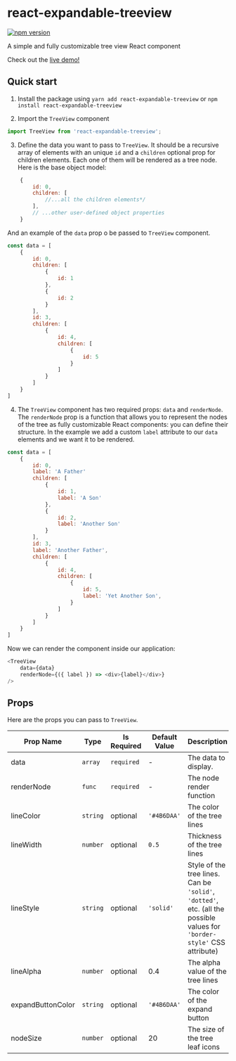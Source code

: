 # react-expandable-treeview 
[![npm version](https://badge.fury.io/js/react-expandable-treeview.svg)](https://badge.fury.io/js/react-expandable-treeview)

A simple and fully customizable tree view React component

Check out the [live demo!](http://react-expandable-treeview.surge.sh)

## Quick start
1. Install the package using `yarn add react-expandable-treeview` or `npm install react-expandable-treeview`

2. Import the `TreeView` component

```javascript 
import TreeView from 'react-expandable-treeview';
```

3. Define the data you want to pass to `TreeView`. It should be a recursive array of elements with an unique `id` and a `children` optional prop for children elements. Each one of them will be rendered as a tree node. Here is the base object model:

```javascript
    {
        id: 0,
        children: [
            //...all the children elements*/
        ],
        // ...other user-defined object properties
    }
```

And an example of the `data` prop o be passed to `TreeView` component.
```javascript
const data = [
    {
        id: 0,
        children: [
            {
                id: 1
            },
            {
                id: 2
            }
        ],
        id: 3,
        children: [
            {
                id: 4,
                children: [
                    {
                        id: 5
                    }
                ]
            }
        ]
    }
]
```

4. The `TreeView` component has two required props: `data` and `renderNode`. The `renderNode` prop is a function that allows you to represent the nodes of the tree as fully customizable React components: you can define their structure.
In the example we add a custom `label` attribute to our `data` elements and we want it to be rendered.
```javascript
const data = [
    {
        id: 0,
        label: 'A Father'
        children: [
            {
                id: 1,
                label: 'A Son'
            },
            {
                id: 2,
                label: 'Another Son'
            }
        ],
        id: 3,
        label: 'Another Father',
        children: [
            {
                id: 4,
                children: [
                    {
                        id: 5,
                        label: 'Yet Another Son',
                    }
                ]
            }
        ]
    }
]
```
Now we can render the component inside our application:
```javascript
<TreeView
    data={data}
    renderNode={({ label }) => <div>{label}</div>}
/>
```

## Props
Here are the props you can pass to `TreeView`.

| Prop Name | Type | Is Required | Default Value | Description |
|-|-|-|-|-|
| data| `array`| `required`|- | The data to display. |
| renderNode| `func`| `required` | - | The node render function |
| lineColor| `string`| optional | `'#4B6DAA'` | The color of the tree lines |
| lineWidth| `number`| optional | `0.5` | Thickness of the tree lines |
| lineStyle| `string`| optional | `'solid'` | Style of the tree lines. Can be `'solid'`, `'dotted'`, etc. (all the possible values for `'border-style'` CSS attribute) |
| lineAlpha| `number`| optional | 0.4 | The alpha value of the tree lines |
| expandButtonColor | `string`| optional | `'#4B6DAA'` | The color of the expand button |
| nodeSize| `number`| optional | 20 | The size of the tree leaf icons |

